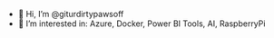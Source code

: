 - 👋 Hi, I’m @giturdirtypawsoff
- 👀 I’m interested in: Azure, Docker, Power BI Tools, AI, RaspberryPi
